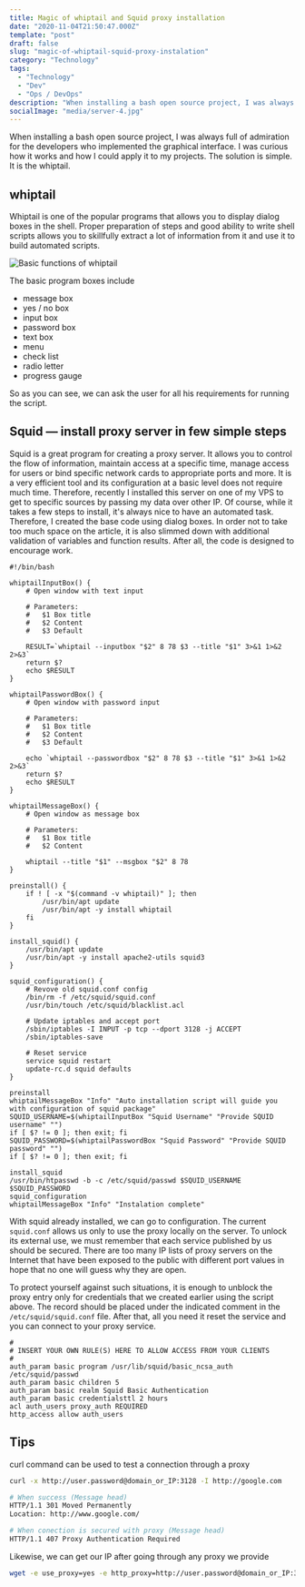 ```yaml
---
title: Magic of whiptail and Squid proxy installation
date: "2020-11-04T21:50:47.000Z"
template: "post"
draft: false
slug: "magic-of-whiptail-squid-proxy-instalation"
category: "Technology"
tags:
  - "Technology"
  - "Dev"
  - "Ops / DevOps"
description: "When installing a bash open source project, I was always full of admiration for the developers who implemented the graphical interface. I was curious how it works and how I could apply it to my projects. The solution is simple - whiptail"
socialImage: "media/server-4.jpg"
---
```

When installing a bash open source project, I was always full of admiration for the developers who implemented the graphical interface. I was curious how it works and how I could apply it to my projects. The solution is simple. It is the whiptail.

## whiptail
Whiptail is one of the popular programs that allows you to display dialog boxes in the shell. Proper preparation of steps and good ability to write shell scripts allows you to skillfully extract a lot of information from it and use it to build automated scripts.

![Basic functions of whiptail](/media/server-4.jpg)

The basic program boxes include
- message box
- yes / no box
- input box
- password box
- text box
- menu
- check list
- radio letter
- progress gauge

So as you can see, we can ask the user for all his requirements for running the script.

## Squid — install proxy server in few simple steps
Squid is a great program for creating a proxy server. It allows you to control the flow of information, maintain access at a specific time, manage access for users or bind specific network cards to appropriate ports and more. It is a very efficient tool and its configuration at a basic level does not require much time. Therefore, recently I installed this server on one of my VPS to get to specific sources by passing my data over other IP. Of course, while it takes a few steps to install, it's always nice to have an automated task. Therefore, I created the base code using dialog boxes. In order not to take too much space on the article, it is also slimmed down with additional validation of variables and function results. After all, the code is designed to encourage work.

```shell script
#!/bin/bash

whiptailInputBox() {
    # Open window with text input

    # Parameters:
    #   $1 Box title
    #   $2 Content
    #   $3 Default

    RESULT=`whiptail --inputbox "$2" 8 78 $3 --title "$1" 3>&1 1>&2 2>&3`
    return $?
    echo $RESULT
}

whiptailPasswordBox() {
    # Open window with password input

    # Parameters:
    #   $1 Box title
    #   $2 Content
    #   $3 Default

    echo `whiptail --passwordbox "$2" 8 78 $3 --title "$1" 3>&1 1>&2 2>&3`
    return $?
    echo $RESULT
}

whiptailMessageBox() {
    # Open window as message box 

    # Parameters:
    #   $1 Box title
    #   $2 Content
    
    whiptail --title "$1" --msgbox "$2" 8 78
}

preinstall() {
    if ! [ -x "$(command -v whiptail)" ]; then
        /usr/bin/apt update
        /usr/bin/apt -y install whiptail
    fi
}

install_squid() {
    /usr/bin/apt update
    /usr/bin/apt -y install apache2-utils squid3
}

squid_configuration() {
    # Revove old squid.conf config
    /bin/rm -f /etc/squid/squid.conf
    /usr/bin/touch /etc/squid/blacklist.acl

    # Update iptables and accept port
    /sbin/iptables -I INPUT -p tcp --dport 3128 -j ACCEPT
    /sbin/iptables-save

    # Reset service
    service squid restart
    update-rc.d squid defaults
}

preinstall
whiptailMessageBox "Info" "Auto installation script will guide you with configuration of squid package"
SQUID_USERNAME=$(whiptailInputBox "Squid Username" "Provide SQUID username" "")
if [ $? != 0 ]; then exit; fi
SQUID_PASSWORD=$(whiptailPasswordBox "Squid Password" "Provide SQUID password" "")
if [ $? != 0 ]; then exit; fi

install_squid
/usr/bin/htpasswd -b -c /etc/squid/passwd $SQUID_USERNAME $SQUID_PASSWORD
squid_configuration
whiptailMessageBox "Info" "Instalation complete"
```

With squid already installed, we can go to configuration. The current `squid.conf` allows us only to use the proxy locally on the server. To unlock its external use, we must remember that each service published by us should be secured. There are too many IP lists of proxy servers on the Internet that have been exposed to the public with different port values in hope that no one will guess why they are open.

To protect yourself against such situations, it is enough to unblock the proxy entry only for credentials that we created earlier using the script above. The record should be placed under the indicated comment in the `/etc/squid/squid.conf` file. After that, all you need it reset the service and you can connect to your proxy service.

```dotenv
#
# INSERT YOUR OWN RULE(S) HERE TO ALLOW ACCESS FROM YOUR CLIENTS
#
auth_param basic program /usr/lib/squid/basic_ncsa_auth /etc/squid/passwd
auth_param basic children 5
auth_param basic realm Squid Basic Authentication
auth_param basic credentialsttl 2 hours
acl auth_users proxy_auth REQUIRED
http_access allow auth_users
```

## Tips
curl command can be used to test a connection through a proxy

```bash script
curl -x http://user.password@domain_or_IP:3128 -I http://google.com

# When success (Message head)
HTTP/1.1 301 Moved Permanently
Location: http://www.google.com/

# When conection is secured with proxy (Message head)
HTTP/1.1 407 Proxy Authentication Required
```

Likewise, we can get our IP after going through any proxy we provide
```bash script
wget -e use_proxy=yes -e http_proxy=http://user.password@domain_or_IP:3128 -qO- http://ipecho.net/plain | xargs echo
```